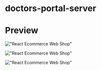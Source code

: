 # doctors-portal-server

# Preview

!["React Ecommerce Web Shop"](https://i.ibb.co/mHJmP6L/Home.png "Doctors Portal Home Page")

!["React Ecommerce Web Shop"](https://i.ibb.co/ZdVhnz9/appointment.png "Doctors Portal Appointment")

!["React Ecommerce Web Shop"](https://i.ibb.co/K6fN8FJ/add-appointment.png "Doctors Portal Add Appointment")
